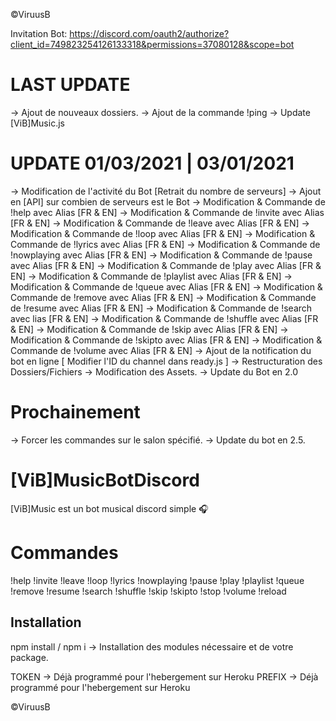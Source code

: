 ©ViruusB

Invitation Bot: https://discord.com/oauth2/authorize?client_id=749823254126133318&permissions=37080128&scope=bot

# LAST UPDATE

-> Ajout de nouveaux dossiers.
-> Ajout de la commande !ping
-> Update [ViB]Music.js

# UPDATE 01/03/2021 | 03/01/2021

-> Modification de l'activité du Bot [Retrait du nombre de serveurs]
-> Ajout en [API] sur combien de serveurs est le Bot
-> Modification & Commande de !help avec Alias [FR & EN]
-> Modification & Commande de !invite avec Alias [FR & EN]
-> Modification & Commande de !leave avec Alias [FR & EN]
-> Modification & Commande de !loop avec Alias [FR & EN]
-> Modification & Commande de !lyrics avec Alias [FR & EN]
-> Modification & Commande de !nowplaying avec Alias [FR & EN]
-> Modification & Commande de !pause avec Alias [FR & EN]
-> Modification & Commande de !play avec Alias [FR & EN]
-> Modification & Commande de !playlist avec Alias [FR & EN]
-> Modification & Commande de !queue avec Alias [FR & EN]
-> Modification & Commande de !remove avec Alias [FR & EN]
-> Modification & Commande de !resume avec Alias [FR & EN]
-> Modification & Commande de !search avec lias [FR & EN]
-> Modification & Commande de !shuffle avec Alias [FR & EN]
-> Modification & Commande de !skip avec Alias [FR & EN]
-> Modification & Commande de !skipto avec Alias [FR & EN]
-> Modification & Commande de !volume avec Alias [FR & EN]
-> Ajout de la notification du bot en ligne [ Modifier l'ID du channel dans ready.js ]
-> Restructuration des Dossiers/Fichiers
-> Modification des Assets.
-> Update du Bot en 2.0

# Prochainement

-> Forcer les commandes sur le salon spécifié.
-> Update du bot en 2.5.

# [ViB]MusicBotDiscord

[ViB]Music est un bot musical discord simple 🎧

# Commandes

!help
!invite
!leave
!loop
!lyrics
!nowplaying
!pause
!play
!playlist
!queue
!remove
!resume
!search
!shuffle
!skip
!skipto
!stop
!volume
!reload

## Installation

npm install / npm i -> Installation des modules nécessaire et de votre package.

TOKEN -> Déjà programmé pour l'hebergement sur Heroku
PREFIX -> Déjà programmé pour l'hebergement sur Heroku

©ViruusB

